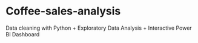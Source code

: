 # Coffee-sales-analysis
Data cleaning with Python + Exploratory Data Analysis + Interactive Power BI Dashboard
